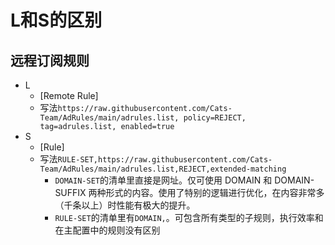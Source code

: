 # L和S的区别

## 远程订阅规则
- L
  - [Remote Rule]
  - 写法`https://raw.githubusercontent.com/Cats-Team/AdRules/main/adrules.list, policy=REJECT, tag=adrules.list, enabled=true`
- S
  - [Rule]
  - 写法`RULE-SET,https://raw.githubusercontent.com/Cats-Team/AdRules/main/adrules.list,REJECT,extended-matching`
    - `DOMAIN-SET`的清单里直接是网址。仅可使用 DOMAIN 和 DOMAIN-SUFFIX 两种形式的内容。使用了特别的逻辑进行优化，在内容非常多（千条以上）时性能有极大的提升。
    - `RULE-SET`的清单里有`DOMAIN,`。可包含所有类型的子规则，执行效率和在主配置中的规则没有区别

